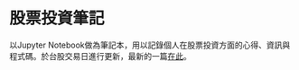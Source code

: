 # 股票投資筆記  
以Jupyter Notebook做為筆記本，用以記錄個人在股票投資方面的心得、資訊與程式碼。於台股交易日進行更新，最新的一篇[在此](https://github.com/yilintung/StockInvestmentNotebook/blob/main/250902%E7%AD%86%E8%A8%98.ipynb)。  